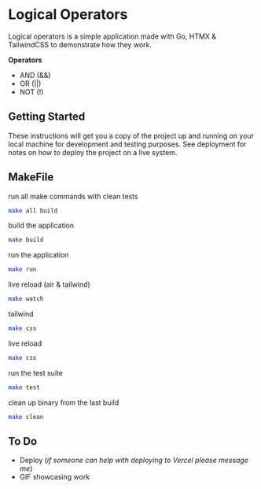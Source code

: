 # Logical Operators 

Logical operators is a simple application made with Go, HTMX & TailwindCSS to demonstrate how they work. 

**Operators**
- AND (&&)
- OR (||)
- NOT (!)

## Getting Started

These instructions will get you a copy of the project up and running on your local machine for development and testing purposes. See deployment for notes on how to deploy the project on a live system.

## MakeFile

run all make commands with clean tests
```bash
make all build
```

build the application
```bash
make build
```

run the application
```bash
make run
```

live reload (air & tailwind)
```bash
make watch
```

tailwind
```bash
make css
```

live reload
```bash
make css
```

run the test suite
```bash
make test
```

clean up binary from the last build
```bash
make clean
```

## To Do 
- Deploy (*if someone can help with deploying to Vercel please message me*)
- GIF showcasing work
